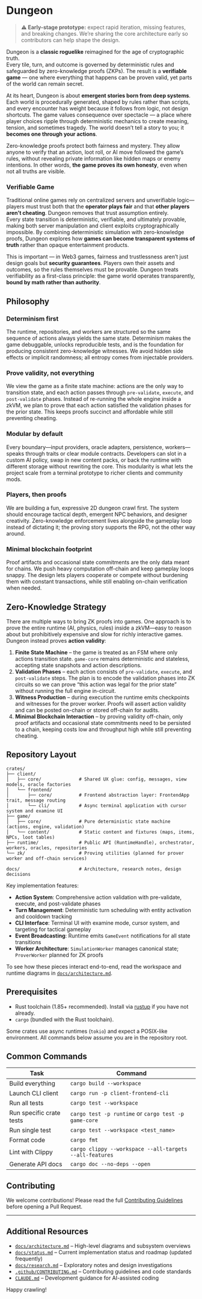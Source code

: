 # Dungeon

> **⚠️ Early-stage prototype:** expect rapid iteration, missing features, and breaking changes. We’re sharing the core architecture early so contributors can help shape the design.

Dungeon is a **classic roguelike** reimagined for the age of cryptographic truth.  
Every tile, turn, and outcome is governed by deterministic rules and safeguarded by zero-knowledge proofs (ZKPs). The result is a **verifiable game** — one where everything that happens can be proven valid, yet parts of the world can remain secret.

At its heart, Dungeon is about **emergent stories born from deep systems**. Each world is procedurally generated, shaped by rules rather than scripts, and every encounter has weight because it follows from logic, not design shortcuts. The game values consequence over spectacle — a place where player choices ripple through deterministic mechanics to create meaning, tension, and sometimes tragedy. The world doesn’t tell a story to you; it **becomes one through your actions**.

Zero-knowledge proofs protect both fairness and mystery. They allow anyone to verify that an action, loot roll, or AI move followed the game’s rules, without revealing private information like hidden maps or enemy intentions. In other words, **the game proves its own honesty**, even when not all truths are visible.

### Verifiable Game

Traditional online games rely on centralized servers and unverifiable logic—players must trust both that the **operator plays fair** and that **other players aren’t cheating**. Dungeon removes that trust assumption entirely.  
Every state transition is deterministic, verifiable, and ultimately provable, making both server manipulation and client exploits cryptographically impossible. By combining deterministic simulation with zero-knowledge proofs, Dungeon explores how **games can become transparent systems of truth** rather than opaque entertainment products.

This is important — in Web3 games, fairness and trustlessness aren’t just design goals but **security guarantees**. Players own their assets and outcomes, so the rules themselves must be provable. Dungeon treats verifiability as a first-class principle: the game world operates transparently, **bound by math rather than authority**.

## Philosophy

### Determinism first
The runtime, repositories, and workers are structured so the same sequence of actions always yields the same state. Determinism makes the game debuggable, unlocks reproducible tests, and is the foundation for producing consistent zero-knowledge witnesses. We avoid hidden side effects or implicit randomness; all entropy comes from injectable providers.

### Prove validity, not everything
We view the game as a finite state machine: actions are the only way to transition state, and each action passes through `pre-validate`, `execute`, and `post-validate` phases. Instead of re-running the whole engine inside a zkVM, we plan to prove that each action satisfied the validation phases for the prior state. This keeps proofs succinct and affordable while still preventing cheating.

### Modular by default
Every boundary—input providers, oracle adapters, persistence, workers—speaks through traits or clear module contracts. Developers can slot in a custom AI policy, swap in new content packs, or back the runtime with different storage without rewriting the core. This modularity is what lets the project scale from a terminal prototype to richer clients and community mods.

### Players, then proofs
We are building a fun, expressive 2D dungeon crawl first. The system should encourage tactical depth, emergent NPC behaviors, and designer creativity. Zero-knowledge enforcement lives alongside the gameplay loop instead of dictating it; the proving story supports the RPG, not the other way around.

### Minimal blockchain footprint
Proof artifacts and occasional state commitments are the only data meant for chains. We push heavy computation off-chain and keep gameplay loops snappy. The design lets players cooperate or compete without burdening them with constant transactions, while still enabling on-chain verification when needed.

## Zero-Knowledge Strategy

There are multiple ways to bring ZK proofs into games. One approach is to prove the entire runtime (AI, physics, rules) inside a zkVM—easy to reason about but prohibitively expensive and slow for richly interactive games. Dungeon instead proves **action validity**:

1. **Finite State Machine** – the game is treated as an FSM where only actions transition state. `game-core` remains deterministic and stateless, accepting state snapshots and action descriptions.
2. **Validation Phases** – each action consists of `pre-validate`, `execute`, and `post-validate` steps. The plan is to encode the validation phases into ZK circuits so we can prove “this action was legal for the prior state” without running the full engine in-circuit.
3. **Witness Production** – during execution the runtime emits checkpoints and witnesses for the prover worker. Proofs will assert action validity and can be posted on-chain or stored off-chain for audits.
4. **Minimal Blockchain Interaction** – by proving validity off-chain, only proof artifacts and occasional state commitments need to be persisted to a chain, keeping costs low and throughput high while still preventing cheating.

## Repository Layout

```
crates/
├── client/
│   ├── core/              # Shared UX glue: config, messages, view models, oracle factories
│   └── frontend/
│       ├── core/          # Frontend abstraction layer: FrontendApp trait, message routing
│       └── cli/           # Async terminal application with cursor system and examine UI
├── game/
│   ├── core/              # Pure deterministic state machine (actions, engine, validation)
│   └── content/           # Static content and fixtures (maps, items, NPCs, loot tables)
├── runtime/               # Public API (RuntimeHandle), orchestrator, workers, oracles, repositories
└── zk/                    # Proving utilities (planned for prover worker and off-chain services)

docs/                      # Architecture, research notes, design decisions
```

Key implementation features:
- **Action System**: Comprehensive action validation with pre-validate, execute, and post-validate phases
- **Turn Management**: Deterministic turn scheduling with entity activation and cooldown tracking
- **CLI Interface**: Terminal UI with examine mode, cursor system, and targeting for tactical gameplay
- **Event Broadcasting**: Runtime emits `GameEvent` notifications for all state transitions
- **Worker Architecture**: `SimulationWorker` manages canonical state; `ProverWorker` planned for ZK proofs

To see how these pieces interact end-to-end, read the workspace and runtime diagrams in [`docs/architecture.md`](docs/architecture.md).

## Prerequisites

- Rust toolchain (1.85+ recommended). Install via [rustup](https://rustup.rs/) if you have not already.
- `cargo` (bundled with the Rust toolchain).

Some crates use async runtimes (`tokio`) and expect a POSIX-like environment. All commands below assume you are in the repository root.

## Common Commands

| Task | Command |
|------|---------|
| Build everything | `cargo build --workspace` |
| Launch CLI client | `cargo run -p client-frontend-cli` |
| Run all tests | `cargo test --workspace` |
| Run specific crate tests | `cargo test -p runtime` or `cargo test -p game-core` |
| Run single test | `cargo test --workspace <test_name>` |
| Format code | `cargo fmt` |
| Lint with Clippy | `cargo clippy --workspace --all-targets --all-features` |
| Generate API docs | `cargo doc --no-deps --open` |

## Contributing

We welcome contributions!
Please read the full [Contributing Guidelines](.github/CONTRIBUTING.md) before opening a Pull Request.

---

## Additional Resources

- [`docs/architecture.md`](docs/architecture.md) – High-level diagrams and subsystem overviews
- [`docs/status.md`](docs/status.md) – Current implementation status and roadmap (updated frequently)
- [`docs/research.md`](docs/research.md) – Exploratory notes and design investigations
- [`.github/CONTRIBUTING.md`](.github/CONTRIBUTING.md) – Contributing guidelines and code standards
- [`CLAUDE.md`](CLAUDE.md) – Development guidance for AI-assisted coding

Happy crawling!
